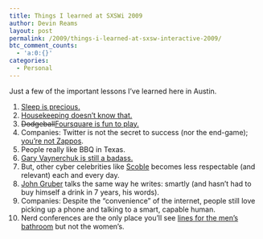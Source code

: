 ```yaml
---
title: Things I learned at SXSWi 2009
author: Devin Reams
layout: post
permalink: /2009/things-i-learned-at-sxsw-interactive-2009/
btc_comment_counts:
  - 'a:0:{}'
categories:
  - Personal
---
```

Just a few of the important lessons I&#8217;ve learned here in Austin.

1.  [Sleep is precious.][1]
2.  [Housekeeping doesn&#8217;t know that.][2]
3.  <strike>Dodgeball</strike>[Foursquare is fun to play.][3]
4.  Companies: Twitter is not the secret to success (nor the end-game); [you&#8217;re not Zappos][4].
5.  People really like BBQ in Texas.
6.  [Gary Vaynerchuk is still a badass.][5]
7.  But, other cyber celebrities like [Scoble][6] becomes less respectable (and relevant) each and every day.
8.  [John Gruber][7] talks the same way he writes: smartly (and hasn&#8217;t had to buy himself a drink in 7 years, his words).
9.  Companies: Despite the &#8220;convenience&#8221; of the internet, people still love picking up a phone and talking to a smart, capable human.
10. Nerd conferences are the only place you&#8217;ll see [lines for the men&#8217;s bathroom][8] but not the women&#8217;s.

 [1]: http://twitter.com/devinreams/status/1332019417
 [2]: http://twitter.com/devinreams/status/1336276898
 [3]: http://playfoursquare.com
 [4]: http://twitter.zappos.com/
 [5]: http://garyvaynerchuk.com/
 [6]: http://scobleizer.com/
 [7]: http://daringfireball.net/
 [8]: http://twitter.com/alexkingorg/status/1330409004